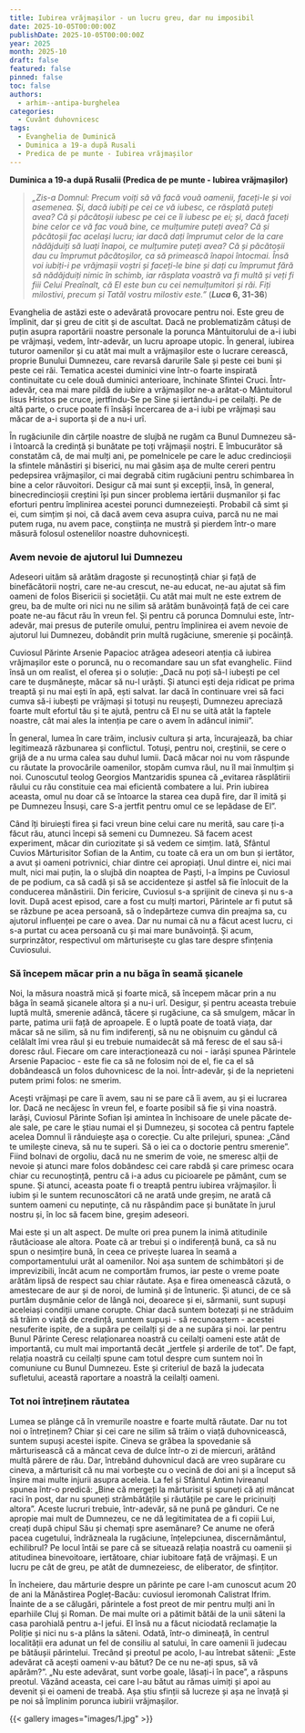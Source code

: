 ```yaml
---
title: Iubirea vrăjmașilor - un lucru greu, dar nu imposibil
date: 2025-10-05T00:00:00Z
publishDate: 2025-10-05T00:00:00Z
year: 2025
month: 2025-10
draft: false
featured: false
pinned: false
toc: false
authors:
  - arhim--antipa-burghelea
categories:
  - Cuvânt duhovnicesc
tags:
  - Evanghelia de Duminică
  - Duminica a 19-a după Rusali
  - Predica de pe munte - Iubirea vrăjmașilor
---
```

**Duminica a 19-a după Rusalii (Predica de pe munte - Iubirea vrăjmașilor)**

> _„Zis-a Domnul: Precum voiți să vă facă vouă oamenii, faceți-le și voi asemenea. Și, dacă iubiți pe cei ce vă iubesc, ce răsplată puteți avea? Că și păcătoșii iubesc pe cei ce îi iubesc pe ei; și, dacă faceți bine celor ce vă fac vouă bine, ce mulțumire puteți avea? Că și păcătoșii fac același lucru; iar dacă dați împrumut celor de la care nădăjduiți să luați înapoi, ce mulțumire puteți avea? Că și păcătoșii dau cu împrumut păcătoșilor, ca să primească înapoi întocmai. Însă voi iubiți-i pe vrăjmașii voștri și faceți-le bine și dați cu împrumut fără să nădăjduiți nimic în schimb, iar răsplata voastră va fi multă și veți fi fiii Celui Preaînalt, că El este bun cu cei nemulțumitori și răi. Fiți milostivi, precum și Tatăl vostru milostiv este.”_ (**_Luca_ 6, 31-36**)

Evanghelia de astăzi este o adevărată provocare pentru noi. Este greu de împlinit, dar și greu de citit și de ascultat. Dacă ne problematizăm câtuși de puțin asupra raportării noastre personale la porunca Mântuitorului de a-i iubi pe vrăjmași, vedem, într-adevăr, un lucru aproape utopic. În general, iubirea tuturor oamenilor și cu atât mai mult a vrăjmașilor este o lucrare cerească, proprie Bunului Dumnezeu, care revarsă darurile Sale și peste cei buni și peste cei răi. Tematica acestei duminici vine într-o foarte inspirată continuitate cu cele două duminici anterioare, închinate Sfintei Cruci. Într-adevăr, cea mai mare pildă de iubire a vrăjmașilor ne-a arătat-o Mântuitorul Iisus Hristos pe cruce, jertfindu-Se pe Sine și iertându-i pe ceilalți. Pe de altă parte, o cruce poate fi însăși încercarea de a-i iubi pe vrăjmași sau măcar de a-i suporta și de a nu-i urî.

În rugăciunile din cărțile noastre de slujbă ne rugăm ca Bunul Dumnezeu să-i întoarcă la credință și bunătate pe toți vrăjmașii noștri. E îmbucurător să constatăm că, de mai mulți ani, pe pomelnicele pe care le aduc credincioșii la sfintele mănăstiri și biserici, nu mai găsim așa de multe cereri pentru pedepsirea vrăjmașilor, ci mai degrabă citim rugăciuni pentru schimbarea în bine a celor răuvoitori. Desigur că mai sunt și excepții, însă, în general, binecredincioșii creștini își pun sincer problema iertării dușmanilor și fac eforturi pentru împlinirea acestei porunci dumnezeiești. Probabil că simt și ei, cum simțim și noi, că dacă avem ceva asupra cuiva, parcă nu ne mai putem ruga, nu avem pace, conștiința ne mustră și pierdem într-o mare măsură folosul ostenelilor noastre duhovnicești.

### Avem nevoie de ajutorul lui Dumnezeu

Adeseori uităm să arătăm dragoste și recunoștință chiar și față de binefăcătorii noștri, care ne-au crescut, ne-au educat, ne-au ajutat să fim oameni de folos Bisericii și societății. Cu atât mai mult ne este extrem de greu, ba de multe ori nici nu ne silim să arătăm bunăvoință față de cei care poate ne-au făcut rău în vreun fel. Și pentru că porunca Domnului este, într-adevăr, mai presus de puterile omului, pentru împlinirea ei avem nevoie de ajutorul lui Dumnezeu, dobândit prin multă rugăciune, smerenie și pocăință.

Cuviosul Părinte Arsenie Papacioc atrăgea adeseori atenția că iubirea vrăjmașilor este o poruncă, nu o recomandare sau un sfat evanghelic. Fiind însă un om realist, el oferea și o soluție: „Dacă nu poți să-l iubești pe cel care te dușmănește, măcar să nu-l urăști. Și atunci ești deja ridicat pe prima treaptă și nu mai ești în apă, ești salvat. Iar dacă în continuare vrei să faci cumva să-i iubești pe vrăjmași și totuși nu reușești, Dumnezeu apreciază foarte mult efortul tău și te ajută, pentru că El nu se uită atât la faptele noastre, cât mai ales la intenția pe care o avem în adâncul inimii”.

În general, lumea în care trăim, inclusiv cultura și arta, încurajează, ba chiar legitimează răzbunarea și conflictul. Totuși, pentru noi, creștinii, se cere o grijă de a nu urma calea sau duhul lumii. Dacă măcar noi nu vom răspunde cu răutate la provocările oamenilor, stopăm cumva răul, nu îl mai înmulțim și noi. Cunoscutul teolog Georgios Mantzaridis spunea că „evitarea răsplătirii răului cu rău constituie cea mai eficientă combatere a lui. Prin iubirea aceasta, omul nu doar că se întoarce la starea cea după fire, dar îl imită și pe Dumnezeu Însuși, care S-a jertfit pentru omul ce se lepădase de El”.

Când îți biruiești firea și faci vreun bine celui care nu merită, sau care ți-a făcut rău, atunci începi să semeni cu Dumnezeu. Să facem acest experiment, măcar din curiozitate și să vedem ce simțim. Iată, Sfântul Cuvios Mărturisitor Sofian de la Antim, cu toate că era un om bun și iertător, a avut și oameni potrivnici, chiar dintre cei apropiați. Unul dintre ei, nici mai mult, nici mai puțin, la o slujbă din noaptea de Paști, l-a împins pe Cuviosul de pe podium, ca să cadă și să se accidenteze și astfel să fie înlocuit de la conducerea mănăstirii. Din fericire, Cuviosul s-a sprijinit de cineva și nu s-a lovit. După acest episod, care a fost cu mulți martori, Părintele ar fi putut să se răzbune pe acea persoană, să o îndepărteze cumva din preajma sa, cu ajutorul influenței pe care o avea. Dar nu numai că nu a făcut acest lucru, ci s-a purtat cu acea persoană cu și mai mare bunăvoință. Și acum, surprinzător, respectivul om mărturisește cu glas tare despre sfințenia Cuviosului.

### Să începem măcar prin a nu băga în seamă șicanele

Noi, la măsura noastră mică și foarte mică, să începem măcar prin a nu băga în seamă șicanele altora și a nu-i urî. Desigur, și pentru aceasta trebuie luptă multă, smerenie adâncă, tăcere și rugăciune, ca să smulgem, măcar în parte, patima urii față de aproapele. E o luptă poate de toată viața, dar măcar să ne silim, să nu fim indiferenți, să nu ne obișnuim cu gândul că celălalt îmi vrea răul și eu trebuie numaidecât să mă feresc de el sau să-i doresc răul. Fiecare om care interacționează cu noi - iarăși spunea Părintele Arsenie Papacioc - este fie ca să ne folosim noi de el, fie ca el să dobândească un folos duhovnicesc de la noi. Într-adevăr, și de la neprieteni putem primi folos: ne smerim.

Acești vrăjmași pe care îi avem, sau ni se pare că îi avem, au și ei lucrarea lor. Dacă ne necăjesc în vreun fel, e foarte posibil să fie și vina noastră. Iarăși, Cuviosul Părinte Sofian își amintea în închisoare de unele păcate de-ale sale, pe care le știau numai el și Dumnezeu, și socotea că pentru faptele acelea Domnul îi rânduiește așa o corecție. Cu alte prilejuri, spunea: „Când te umilește cineva, să nu te superi. Să o iei ca o doctorie pentru smerenie”. Fiind bolnavi de orgoliu, dacă nu ne smerim de voie, ne smeresc alții de nevoie și atunci mare folos dobândesc cei care rabdă și care primesc ocara chiar cu recunoștință, pentru că i-a adus cu picioarele pe pământ, cum se spune. Și atunci, aceasta poate fi o treaptă pentru iubirea vrăjmașilor. Îi iubim și le suntem recunoscători că ne arată unde greșim, ne arată că suntem oameni cu neputințe, că nu răspândim pace și bunătate în jurul nostru și, în loc să facem bine, greșim adeseori.

Mai este și un alt aspect. De multe ori prea punem la inimă atitudinile răutăcioase ale altora. Poate că ar trebui și o indiferență bună, ca să nu spun o nesimțire bună, în ceea ce privește luarea în seamă a comportamentului urât al oamenilor. Noi așa suntem de schimbători și de imprevizibili, încât acum ne comportăm frumos, iar peste o vreme poate arătăm lipsă de respect sau chiar răutate. Așa e firea omenească căzută, o amestecare de aur și de noroi, de lumină și de întuneric. Și atunci, de ce să purtăm dușmănie celor de lângă noi, deoarece și ei, sărmanii, sunt supuși aceleiași condiții umane corupte. Chiar dacă suntem botezați și ne străduim să trăim o viață de credință, suntem supuși - să recunoaștem - acestei nesuferite ispite, de a supăra pe ceilalți și de a ne supăra și noi. Iar pentru Bunul Părinte Ceresc relaționarea noastră cu ceilalți oameni este atât de importantă, cu mult mai importantă decât „jertfele și arderile de tot”. De fapt, relația noastră cu ceilalți spune cam totul despre cum suntem noi în comuniune cu Bunul Dumnezeu. Este și criteriul de bază la judecata sufletului, această raportare a noastră la ceilalți oameni.

### Tot noi întreținem răutatea

Lumea se plânge că în vremurile noastre e foarte multă răutate. Dar nu tot noi o întreținem? Chiar și cei care ne silim să trăim o viață duhovnicească, suntem supuși acestei ispite. Cineva se grăbea la spovedanie să mărturisească că a mâncat ceva de dulce într-o zi de miercuri, arătând multă părere de rău. Dar, întrebând duhovnicul dacă are vreo supărare cu cineva, a mărturisit că nu mai vorbește cu o vecină de doi ani și a început să înșire mai multe injurii asupra aceleia. La fel și Sfântul Antim Ivireanul spunea într-o predică: „Bine că mergeți la mărturisit și spuneți că ați mâncat raci în post, dar nu spuneți strâmbătățile și răutățile pe care le pricinuiți altora”. Aceste lucruri trebuie, într-adevăr, să ne pună pe gânduri. Ce ne apropie mai mult de Dumnezeu, ce ne dă legitimitatea de a fi copiii Lui, creați după chipul Său și chemați spre asemănare? Ce anume ne oferă pacea cugetului, îndrăzneala la rugăciune, înțelepciunea, discernământul, echilibrul? Pe locul întâi se pare că se situează relația noastră cu oamenii și atitudinea binevoitoare, iertătoare, chiar iubitoare față de vrăjmași. E un lucru pe cât de greu, pe atât de dumnezeiesc, de eliberator, de sfințitor.

În încheiere, dau mărturie despre un părinte pe care l-am cunoscut acum 20 de ani la Mănăstirea Pogleț-Bacău: cuviosul ieromonah Calistrat Ifrim. Înainte de a se călugări, părintele a fost preot de mir pentru mulți ani în eparhiile Cluj și Roman. De mai multe ori a pătimit bătăi de la unii săteni la casa parohială pentru a-l jefui. El însă nu a făcut niciodată reclamație la Poliție și nici nu s-a plâns la săteni. Odată, într-o dimineață, în centrul localității era adunat un fel de consiliu al satului, în care oamenii îi judecau pe bătăușii părintelui. Trecând și preotul pe acolo, l-au întrebat sătenii: „Este adevărat că acești oameni v-au bătut? De ce nu ne-ați spus, să vă apărăm?”. „Nu este adevărat, sunt vorbe goale, lăsați-i în pace”, a răspuns preotul. Văzând aceasta, cei care l-au bătut au rămas uimiți și apoi au devenit și ei oameni de treabă. Așa știu sfinții să lucreze și așa ne învață și pe noi să împlinim porunca iubirii vrăjmașilor.

{{< gallery images="images/1.jpg" >}}